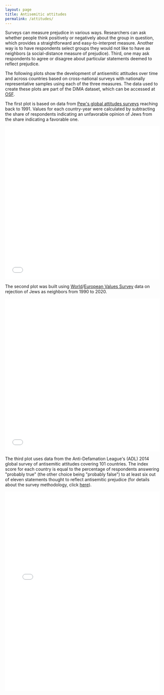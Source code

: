 ```yaml
---
layout: page
title: Antisemitic attitudes
permalink: /attitudes/
---
```


Surveys can measure prejudice in various ways. Researchers can ask whether people think positively or negatively about the group in question, which provides a straightforward and easy-to-interpret measure. Another way is to have respondents select groups they would not like to have as neighbors (a social-distance measure of prejudice). Third, one may ask respondents to agree or disagree about particular statements deemed to reflect prejudice.

The following plots show the development of antisemitic attitudes over time and across countries based on cross-national surveys with nationally representative samples using each of the three measures. The data used to create these plots are part of the DIMA dataset, which can be accessed at [OSF](https://osf.io/x4vcj/).

The first plot is based on data from [Pew's global attitudes surveys](https://www.pewresearch.org/global/datasets/) reaching back to 1991. Values for each country-year were calculated by subtracting the share of respondents indicating an unfavorable opinion of Jews from the share indicating a favorable one.

<iframe src="/chaceweb/assets/pewplot.html" height="500px" width="100%" style="border:none;"></iframe>

<br>

The second plot was built using [World](https://www.worldvaluessurvey.org/WVSContents.jsp)/[European Values Survey](https://europeanvaluesstudy.eu/methodology-data-documentation/data-and-documentation/) data on rejection of Jews as neighbors from 1990 to 2020.

<iframe src="/chaceweb/assets/wvsplot.html" height="500px" width="100%" style="border:none;"></iframe>

<br>

The third plot uses data from the Anti-Defamation League's (ADL) 2014 global survey of antisemitic attitudes covering 101 countries. The index score for each country is equal to the percentage of respondents answering "probably true" (the other choice being "probably false") to at least six out of eleven statements thought to reflect antisemitic prejudice (for details about the survey methodology, click [here](https://perma.cc/Z7HH-FUSF)).

<iframe src="/chaceweb/assets/adlplot.html" height="650px" width="100%" style="border:none;"></iframe>